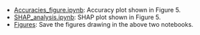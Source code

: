- [Accuracies_figure.ipynb](Accuracies_figure.ipynb): Accuracy plot shown in Figure 5.
- [SHAP_analysis.ipynb](SHAP_analysis.ipynb): SHAP plot shown in Figure 5.
- [Figures](Figures): Save the figures drawing in the above two notebooks.